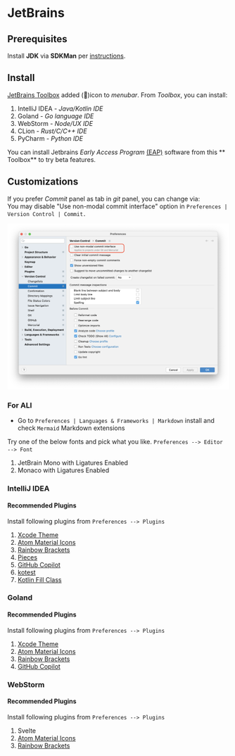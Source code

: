 # JetBrains

## Prerequisites

Install **JDK** via **SDKMan** per [instructions](../platforms/java/java.md).

## Install

[JetBrains Toolbox](https://www.jetbrains.com/toolbox-app/) added (🧊)icon to _menubar_. From _Toolbox_, you can
install:

1. IntelliJ IDEA - _Java/Kotlin IDE_
2. Goland - _Go language IDE_
3. WebStorm - _Node/UX IDE_
4. CLion - _Rust/C/C++ IDE_
5. PyCharm - _Python IDE_

You can install Jetbrains _Early Access Program_ [(EAP)](https://www.jetbrains.com/resources/eap/) software from this **
Toolbox** to try beta features.

## Customizations

If you prefer _Commit_ panel as tab in _git_ panel, you can change via:<br/>
You may disable "Use non-modal commit interface" option in `Preferences | Version Control | Commit.`

![jetbrains-preferences-commit](../images/jetbrains-preferences-commit.png)

### For ALl

- Go to `Preferences | Languages & Frameworks | Markdown` install and check `Mermaid` Markdown extensions

Try one of the below fonts and pick what you like. `Preferences --> Editor --> Font`
1. JetBrain Mono with Ligatures Enabled
2. Monaco with Ligatures Enabled

### IntelliJ IDEA

#### Recommended Plugins 
Install following plugins from `Preferences --> Plugins`

1. [Xcode Theme](https://plugins.jetbrains.com/plugin/15727-xcode-theme)
2. [Atom Material Icons](https://plugins.jetbrains.com/plugin/10044-atom-material-icons)
3. [Rainbow Brackets](https://plugins.jetbrains.com/plugin/10080-rainbow-brackets)
4. [Pieces](https://plugins.jetbrains.com/plugin/17328-pieces)
5. [GitHub Copilot](https://plugins.jetbrains.com/plugin/17718-github-copilot)
6. [kotest](https://plugins.jetbrains.com/plugin/14080-kotest)
7. [Kotlin Fill Class](https://plugins.jetbrains.com/plugin/10942-kotlin-fill-class)


### Goland

#### Recommended Plugins
Install following plugins from `Preferences --> Plugins`

1. [Xcode Theme](https://plugins.jetbrains.com/plugin/15727-xcode-theme)
2. [Atom Material Icons](https://plugins.jetbrains.com/plugin/10044-atom-material-icons)
3. [Rainbow Brackets](https://plugins.jetbrains.com/plugin/10080-rainbow-brackets)
4. [GitHub Copilot](https://plugins.jetbrains.com/plugin/17718-github-copilot)

### WebStorm

#### Recommended Plugins
Install following plugins from `Preferences --> Plugins`

1. Svelte
2. [Atom Material Icons](https://plugins.jetbrains.com/plugin/10044-atom-material-icons)
3. [Rainbow Brackets](https://plugins.jetbrains.com/plugin/10080-rainbow-brackets)